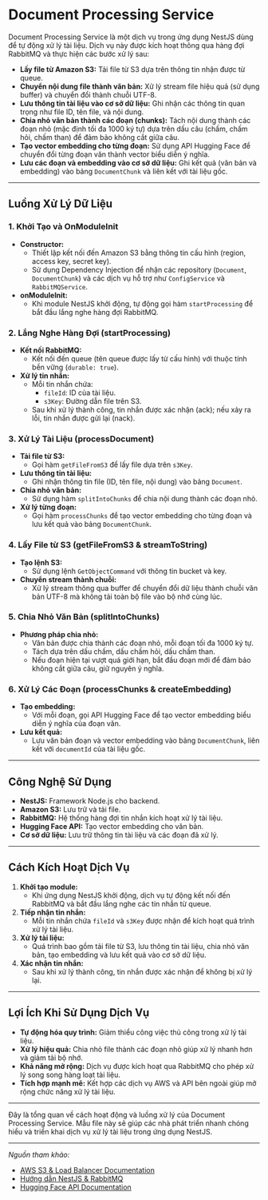# Document Processing Service

Document Processing Service là một dịch vụ trong ứng dụng NestJS dùng để tự động xử lý tài liệu. Dịch vụ này được kích hoạt thông qua hàng đợi RabbitMQ và thực hiện các bước xử lý sau:

- **Lấy file từ Amazon S3:** Tải file từ S3 dựa trên thông tin nhận được từ queue.
- **Chuyển nội dung file thành văn bản:** Xử lý stream file hiệu quả (sử dụng buffer) và chuyển đổi thành chuỗi UTF-8.
- **Lưu thông tin tài liệu vào cơ sở dữ liệu:** Ghi nhận các thông tin quan trọng như file ID, tên file, và nội dung.
- **Chia nhỏ văn bản thành các đoạn (chunks):** Tách nội dung thành các đoạn nhỏ (mặc định tối đa 1000 ký tự) dựa trên dấu câu (chấm, chấm hỏi, chấm than) để đảm bảo không cắt giữa câu.
- **Tạo vector embedding cho từng đoạn:** Sử dụng API Hugging Face để chuyển đổi từng đoạn văn thành vector biểu diễn ý nghĩa.
- **Lưu các đoạn và embedding vào cơ sở dữ liệu:** Ghi kết quả (văn bản và embedding) vào bảng `DocumentChunk` và liên kết với tài liệu gốc.

---

## Luồng Xử Lý Dữ Liệu

### 1. Khởi Tạo và OnModuleInit

- **Constructor:**
  - Thiết lập kết nối đến Amazon S3 bằng thông tin cấu hình (region, access key, secret key).
  - Sử dụng Dependency Injection để nhận các repository (`Document`, `DocumentChunk`) và các dịch vụ hỗ trợ như `ConfigService` và `RabbitMQService`.
- **onModuleInit:**
  - Khi module NestJS khởi động, tự động gọi hàm `startProcessing` để bắt đầu lắng nghe hàng đợi RabbitMQ.

### 2. Lắng Nghe Hàng Đợi (startProcessing)

- **Kết nối RabbitMQ:**
  - Kết nối đến queue (tên queue được lấy từ cấu hình) với thuộc tính bền vững (`durable: true`).
- **Xử lý tin nhắn:**
  - Mỗi tin nhắn chứa:
    - `fileId`: ID của tài liệu.
    - `s3Key`: Đường dẫn file trên S3.
  - Sau khi xử lý thành công, tin nhắn được xác nhận (ack); nếu xảy ra lỗi, tin nhắn được gửi lại (nack).

### 3. Xử Lý Tài Liệu (processDocument)

- **Tải file từ S3:**
  - Gọi hàm `getFileFromS3` để lấy file dựa trên `s3Key`.
- **Lưu thông tin tài liệu:**
  - Ghi nhận thông tin file (ID, tên file, nội dung) vào bảng `Document`.
- **Chia nhỏ văn bản:**
  - Sử dụng hàm `splitIntoChunks` để chia nội dung thành các đoạn nhỏ.
- **Xử lý từng đoạn:**
  - Gọi hàm `processChunks` để tạo vector embedding cho từng đoạn và lưu kết quả vào bảng `DocumentChunk`.

### 4. Lấy File từ S3 (getFileFromS3 & streamToString)

- **Tạo lệnh S3:**
  - Sử dụng lệnh `GetObjectCommand` với thông tin bucket và key.
- **Chuyển stream thành chuỗi:**
  - Xử lý stream thông qua buffer để chuyển đổi dữ liệu thành chuỗi văn bản UTF-8 mà không tải toàn bộ file vào bộ nhớ cùng lúc.

### 5. Chia Nhỏ Văn Bản (splitIntoChunks)

- **Phương pháp chia nhỏ:**
  - Văn bản được chia thành các đoạn nhỏ, mỗi đoạn tối đa 1000 ký tự.
  - Tách dựa trên dấu chấm, dấu chấm hỏi, dấu chấm than.
  - Nếu đoạn hiện tại vượt quá giới hạn, bắt đầu đoạn mới để đảm bảo không cắt giữa câu, giữ nguyên ý nghĩa.

### 6. Xử Lý Các Đoạn (processChunks & createEmbedding)

- **Tạo embedding:**
  - Với mỗi đoạn, gọi API Hugging Face để tạo vector embedding biểu diễn ý nghĩa của đoạn văn.
- **Lưu kết quả:**
  - Lưu văn bản đoạn và vector embedding vào bảng `DocumentChunk`, liên kết với `documentId` của tài liệu gốc.

---

## Công Nghệ Sử Dụng

- **NestJS:** Framework Node.js cho backend.
- **Amazon S3:** Lưu trữ và tải file.
- **RabbitMQ:** Hệ thống hàng đợi tin nhắn kích hoạt xử lý tài liệu.
- **Hugging Face API:** Tạo vector embedding cho văn bản.
- **Cơ sở dữ liệu:** Lưu trữ thông tin tài liệu và các đoạn đã xử lý.

---

## Cách Kích Hoạt Dịch Vụ

1. **Khởi tạo module:**
   - Khi ứng dụng NestJS khởi động, dịch vụ tự động kết nối đến RabbitMQ và bắt đầu lắng nghe các tin nhắn từ queue.
2. **Tiếp nhận tin nhắn:**
   - Mỗi tin nhắn chứa `fileId` và `s3Key` được nhận để kích hoạt quá trình xử lý tài liệu.
3. **Xử lý tài liệu:**
   - Quá trình bao gồm tải file từ S3, lưu thông tin tài liệu, chia nhỏ văn bản, tạo embedding và lưu kết quả vào cơ sở dữ liệu.
4. **Xác nhận tin nhắn:**
   - Sau khi xử lý thành công, tin nhắn được xác nhận để không bị xử lý lại.

---

## Lợi Ích Khi Sử Dụng Dịch Vụ

- **Tự động hóa quy trình:** Giảm thiểu công việc thủ công trong xử lý tài liệu.
- **Xử lý hiệu quả:** Chia nhỏ file thành các đoạn nhỏ giúp xử lý nhanh hơn và giảm tải bộ nhớ.
- **Khả năng mở rộng:** Dịch vụ được kích hoạt qua RabbitMQ cho phép xử lý song song hàng loạt tài liệu.
- **Tích hợp mạnh mẽ:** Kết hợp các dịch vụ AWS và API bên ngoài giúp mở rộng chức năng xử lý tài liệu.

---

Đây là tổng quan về cách hoạt động và luồng xử lý của Document Processing Service. Mẫu file này sẽ giúp các nhà phát triển nhanh chóng hiểu và triển khai dịch vụ xử lý tài liệu trong ứng dụng NestJS.

---

_Nguồn tham khảo:_

- [AWS S3 & Load Balancer Documentation](​:contentReference[oaicite:0]{index=0})
- [Hướng dẫn NestJS & RabbitMQ](​:contentReference[oaicite:1]{index=1})
- [Hugging Face API Documentation](https://huggingface.co/docs)
